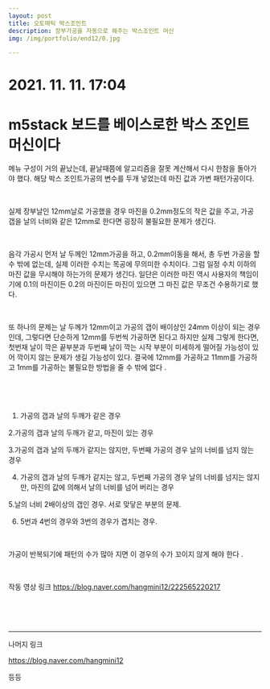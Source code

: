 ```yaml
---
layout: post
title: 오토매틱 박스조인트
description: 장부가공을 자동으로 해주는 박스조인트 머신
img: /img/portfolio/end12/0.jpg

---
```



# 2021. 11. 11. 17:04




# m5stack 보드를 베이스로한 박스 조인트 머신이다 

메뉴 구성이 거의 끝났는데, 끝날때쯤에 알고리즘을 잘못 계산해서 다시 한참을 돌아가야 했다.  해당 박스 조인트가공의 변수를 두개 넣었는데 마진 값과 가변 패턴가공이다. 

​

실제 장부날인 12mm날로 가공했을 경우 마진을 0.2mm정도의 작은 값을 주고, 가공 갭을 날의 너비와 같은 12mm로 한다면 굉장히 불필요한 문제가 생긴다. 

​

 음각 가공시 먼저 날 두께인  12mm가공을 하고, 0.2mm이동을 해서, 총 두번 가공을 할 수 밖에 없는데, 실제 이러한 수치는 목공에 무의미한 수치이다. 그럼 일정 수치 이하의 마진 값을 무시해야 하는가의 문제가 생긴다. 일단은 이러한 마진 역시 사용자의 책임이기에 0.1의 마진이든 0.2의 마진이든 마진이 있으면 그 마진 값은 무조건 수용하기로 했다. 

​

 또 하나의 문제는 날 두께가 12mm이고 가공의 갭이 배이상인 24mm 이상이 되는 경우인데, 그렇다면 단순하게 12mm를 두번씩 가공하면 된다고 하지만 실제 그렇게 한다면, 첫번재 날이 깍은 끝부분과 두번째 날이 깍는 시작 부분이 미세하게 떨어질 가능성이 있어 깍이지 않는 문제가 생길 가능성이 있다. 결국에 12mm를 가공하고 11mm를 가공하고 1mm를 가공하는 불필요한 방법을 줄 수 밖에 없다 .

​

​

1. 가공의 갭과 날의 두깨가 같은 경우 

2.가공의 갭과 날의 두깨가 같고, 마진이 있는 경우 

3.가공의 갭과 날의 두깨가 같지는 않지만, 두번째 가공의 경우 날의 너비를 넘지 않는 경우 

4. 가공의 갭과 날의 두깨가 같지는 않고, 두번째 가공의 경우 날의 너비를 넘지는 않지만, 마진의 값에 의해서 날의 너비를 넘어 버리는 경우 

5.날의 너비 2배이상의 갭인 경우. 서로 맞닿은 부분의 문제. 

6. 5번과  4번의 경우와 3번의 경우가 겹치는 경우. 

​

 가공이 반복되기에 패턴의 수가 많아 지면 이 경우의 수가 꼬이지 않게 해야 한다 .

​

작동 영상 링크 
https://blog.naver.com/hangmini12/222565220217




<div class="img_row">
<img class="col two" src="{{ site.baseurl }} /img/portfolio/end12/11.jpg" alt="" title="example image"/>

</div>

<div class="img_row">
<img class="col one" src="{{ site.baseurl }} /img/portfolio/end12/0.jpg" alt="" title="example image"/>
<img class="col one" src="{{ site.baseurl }} /img/portfolio/end12/2.jpg" alt="" title="example image"/>
<img class="col one" src="{{ site.baseurl }} /img/portfolio/end12/3.jpg" alt="" title="example image"/>
	</div>	


<div class="img_row">
<img class="col one" src="{{ site.baseurl }} /img/portfolio/end12/4.png" alt="" title="example image"/>
<img class="col one" src="{{ site.baseurl }} /img/portfolio/end12/6.jpg" alt="" title="example image"/>
<img class="col one" src="{{ site.baseurl }} /img/portfolio/end12/7.jpg" alt="" title="example image"/>
	</div>	

<div class="img_row">
<img class="col one" src="{{ site.baseurl }} /img/portfolio/end12/8.jpg" alt="" title="example image"/>
<img class="col one" src="{{ site.baseurl }} /img/portfolio/end12/12.png" alt="" title="example image"/>
<img class="col one" src="{{ site.baseurl }} /img/portfolio/end12/13.png" alt="" title="example image"/>
	</div>	


----------
나머지 링크 

https://blog.naver.com/hangmini12

등등
